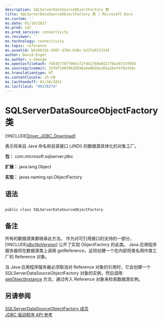 ```yaml
---
description: SQLServerDataSourceObjectFactory 类
title: SQLServerDataSourceObjectFactory 类 | Microsoft Docs
ms.custom: ''
ms.date: 01/19/2017
ms.prod: sql
ms.prod_service: connectivity
ms.reviewer: ''
ms.technology: connectivity
ms.topic: reference
ms.assetid: b616632b-5987-470d-b36c-b22fa9213145
author: David-Engel
ms.author: v-daenge
ms.openlocfilehash: f4545776ff08e1f2fdd1760e652770a34733f058
ms.sourcegitcommit: 33f0f190f962059826e002be165a2bef4f9e350c
ms.translationtype: HT
ms.contentlocale: zh-CN
ms.lasthandoff: 01/30/2021
ms.locfileid: "99178274"
---
```

# <a name="sqlserverdatasourceobjectfactory-class"></a>SQLServerDataSourceObjectFactory 类
[!INCLUDE[Driver_JDBC_Download](../../../includes/driver_jdbc_download.md)]

  表示将来自 Java 命名和目录接口 (JNDI) 的数据源具体化的对象工厂。  
  
 **包：** com.microsoft.sqlserver.jdbc  
  
 **扩展：** java.lang.Object  
  
 **实现：** javax.naming.spi.ObjectFactory  
  
## <a name="syntax"></a>语法  
  
```  
  
public class SQLServerDataSourceObjectFactory  
```  
  
## <a name="remarks"></a>备注  
 所有的数据源类都继承此方法。 作为对可引用接口的支持的一部分，[!INCLUDE[jdbcNoVersion](../../../includes/jdbcnoversion_md.md)] 公开了实现 ObjectFactory 的此类。 Java 应用程序服务器将在数据源类上调用 getReference，这将创建一个在内部将类名用作类工厂的 Reference 对象。  
  
 当 Java 应用程序服务器必须取消对 Reference 对象的引用时，它会创建一个 SQLServerDataSourceObjectFactory 对象的实例，然后调用 [getObjectInstance](../../../connect/jdbc/reference/getobjectinstance-method-sqlserverdatasourceobjectfactory.md) 方法，通过传入 Reference 对象来检索数据源实例。  
  
## <a name="see-also"></a>另请参阅  
 [SQLServerDataSourceObjectFactory 成员](../../../connect/jdbc/reference/sqlserverdatasourceobjectfactory-members.md)   
 [JDBC 驱动程序 API 参考](../../../connect/jdbc/reference/jdbc-driver-api-reference.md)  
  
  
